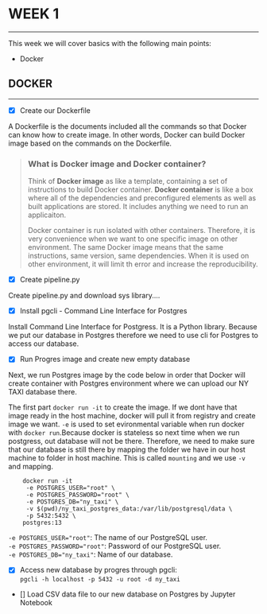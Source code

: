# WEEK 1
---
 This week we will cover basics with the following main points:
 - Docker

## DOCKER
---
- [x] Create our Dockerfile

A Dockerfile is the documents included all the commands so that Docker can know how to create image. In other words, Docker can build Docker image based on the commands on the Dockerfile.

> ### What is Docker image and Docker container?
> Think of **Docker image** as like a template, containing a set of instructions to build Docker container. **Docker container** is like a box where all of the dependencies and preconfigured elements as well as built applications are stored. It includes anything we need to run an applicaiton. 
>
> Docker container is run isolated with other containers. Therefore, it is very convenience when we want to one specific image on other environment. The same Docker image means that the same instructions, same version, same dependencies. When it is used on other environment, it will limit th error and increase the reproducibility. 

- [x] Create pipeline.py

Create pipeline.py and download sys library....

- [x] Install pgcli - Command Line Interface for Postgres

Install Command Line Interface for Postgress. It is a Python library. Because we put our database in Postgres therefore we need to use cli for Postgres to access our database. 

- [x] Run Progres image and create new empty database

Next, we run Postgres image by the code below in order that Docker will create container with Postgres environment where we can upload our NY TAXI database there. 

The first part `docker run -it` to create the image. If we dont have that image ready in the host machine, docker will pull it from registry and create image we want. `-e` is used to set evironmental variable when run docker with `docker run`.Because docker is stateless so next time when we run postgress, out database will not be there. Therefore, we need to make sure that our database is still there by mapping the folder we have in our host machine to folder in host machine. This is called `mounting` and we use `-v` and mapping. 

        docker run -it  
         -e POSTGRES_USER="root" \  
         -e POSTGRES_PASSWORD="root" \  
         -e POSTGRES_DB="ny_taxi" \  
         -v $(pwd)/ny_taxi_postgres_data:/var/lib/postgresql/data \  
         -p 5432:5432 \  
        postgres:13

`-e POSTGRES_USER="root"`: The name of our PostgreSQL user.  
`-e POSTGRES_PASSWORD="root"`: Password of our PostgreSQL user.  
`-e POSTGRES_DB="ny_taxi"`: Name of our database.  

- [x] Access new database by progres through pgcli:  
`pgcli -h localhost -p 5432 -u root -d ny_taxi`

- [] Load CSV data file to our new database on Postgres by Jupyter Notebook

